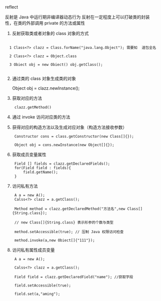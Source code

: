 reflect

反射是 Java 中运行期非编译器动态行为
反射在一定程度上可以打破类的封装性，在类的外部调用 private 的方法或属性

1. 反射获取类或者对象的 class 对象的方式


  ```

    1 Class<?> clazz = Class.forName("java.lang.Object"); 需要知  道包全名
	
	2 Class<?> clazz = Object.class 
	
	3 Obiect obj = new Obiect() obj.getClass();
   	
  ```
	
	
2. 通过类的 class 对象生成类的对象

	Object obj = clazz.newInstance();
	
3. 获取对应的方法

		clazz.getMethod()

	
	
4. 通过 invoke 访问对应类的方法
5. 获得对应的构造方法以及生成对应对象（构造方法接收参数）

		Constructor cons = class.getConstructor(new Class[]{});
		
		Object obj = cons.newInstance(new Object[]{});

6. 获取成员变量属性

		Field [] fields = clazz.getDeclaredFields();
		for(Field field : fields){
			field.getName(); 
		} 	
	
7. 访问私有方法
		
		A a = new A();
		Calss<?> clazz = a.getClass();
		
		Method method = clazz.getDeclaredMethod("方法名",new Class[]{String.class});		
		
		// new Class[]{String.class} 表示形参的个数与类型
		
		method.setAccessible(true); // 压制 Java 权限访问检查
		
		method.invoke(a,new Obiect[]{"111"});	
		
8. 访问私有属性成员变量

		A a = new A();
		 
		Calss<?> clazz = a.getClass();
		
		Field field = clazz.getDeclaredField("name"); //获取字段
		
		field.setAccessible(true);
		
		field.set(a,"aming");
		
